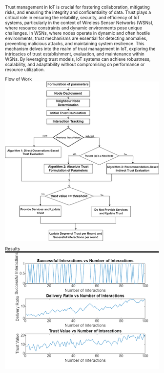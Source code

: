 Trust management in IoT is crucial for fostering collaboration, mitigating risks, and ensuring the integrity and confidentiality of data. Trust plays a critical role in ensuring the reliability, security, and efficiency of IoT systems, particularly in the context of Wireless Sensor Networks (WSNs), where resource constraints and dynamic environments pose unique challenges. 
In WSNs, where nodes operate in dynamic and often hostile environments, trust mechanisms are essential for detecting anomalies, preventing malicious attacks, and maintaining system resilience. This mechanism delves into the realm of trust management in IoT, exploring the intricacies of trust establishment, evaluation, and maintenance within WSNs. By leveraging trust models, IoT systems can achieve robustness, scalability, and adaptability without compromising on performance or resource utilization. 

Flow of Work
![alt text](<flow of work trust_mgmt.jpg>)

Results
![alt text](<Results.png>)